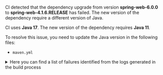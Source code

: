 CI detected that the dependency upgrade from version **spring-web-6.0.0** to **spring-web-4.1.6.RELEASE** has failed. 
The new version of the dependency require a different version of Java. 

CI uses **Java 17**. The new version of the dependency requires **Java 11**. 

To resolve this issue, you need to update the Java version in the following files: 
- `maven.yml`

<details>
<summary>Here you can find a list of failures identified from the logs generated in the build process</summary>

*    > [ERROR] /lti-launch/src/main/java/edu/ksu/lti/launch/controller/OauthController.java:[89,18] cannot find symbol<br>  symbol:   class ModelAttribute<br>  location: class edu.ksu.lti.launch.controller.OauthController 

*    > [ERROR] /lti-launch/src/main/java/edu/ksu/lti/launch/controller/LtiLaunchController.java:[11,47] cannot access org.springframework.web.bind.annotation.RequestMethod<br>[ERROR]   bad class file: /root/.m2/repository/org/springframework/spring-web/6.0.0/spring-web-6.0.0.jar(/org/springframework/web/bind/annotation/RequestMethod.class)<br>[ERROR]     class file has wrong version 61.0, should be 55.0<br>[ERROR]     Please remove or make sure it appears in the correct subdirectory of the classpath. 

*    > [ERROR] /lti-launch/src/main/java/edu/ksu/lti/launch/spring/config/LtiLaunchSecurityConfig.java:[9,52] cannot access org.springframework.beans.factory.annotation.Autowired<br>  bad class file: /root/.m2/repository/org/springframework/spring-beans/6.0.0/spring-beans-6.0.0.jar(/org/springframework/beans/factory/annotation/Autowired.class)<br>    class file has wrong version 61.0, should be 55.0<br>    Please remove or make sure it appears in the correct subdirectory of the classpath. 

*    > [ERROR] /lti-launch/src/main/java/edu/ksu/lti/launch/controller/OauthController.java:[89,18] cannot find symbol<br>[ERROR]   symbol:   class ModelAttribute<br>[ERROR]   location: class edu.ksu.lti.launch.controller.OauthController 

*    > [ERROR] /lti-launch/src/main/java/edu/ksu/lti/launch/controller/LtiLaunchController.java:[28,6] cannot find symbol<br>[ERROR]   symbol:   class Autowired<br>[ERROR]   location: class edu.ksu.lti.launch.controller.LtiLaunchController 

*    > [ERROR] /lti-launch/src/main/java/edu/ksu/lti/launch/oauth/LtiLaunch.java:[34,6] cannot find symbol<br>[ERROR]   symbol:   class Autowired<br>[ERROR]   location: class edu.ksu.lti.launch.oauth.LtiLaunch 

*    > [ERROR] /lti-launch/src/main/java/edu/ksu/lti/launch/controller/LtiLaunchController.java:[32,30] cannot find symbol<br>[ERROR]   symbol:   class ModelAttribute<br>[ERROR]   location: class edu.ksu.lti.launch.controller.LtiLaunchController 

*    > [ERROR] /lti-launch/src/main/java/edu/ksu/lti/launch/controller/OauthController.java:[18,47] cannot access org.springframework.web.bind.annotation.RequestMapping<br>[ERROR]   bad class file: /root/.m2/repository/org/springframework/spring-web/6.0.0/spring-web-6.0.0.jar(/org/springframework/web/bind/annotation/RequestMapping.class)<br>[ERROR]     class file has wrong version 61.0, should be 55.0<br>[ERROR]     Please remove or make sure it appears in the correct subdirectory of the classpath. 

*    > [ERROR] /lti-launch/src/main/java/edu/ksu/lti/launch/controller/LtiLaunchController.java:[31,6] cannot find symbol<br>  symbol:   class RequestMapping<br>  location: class edu.ksu.lti.launch.controller.LtiLaunchController 

*    > [ERROR] /lti-launch/src/main/java/edu/ksu/lti/launch/controller/OauthController.java:[90,18] cannot find symbol<br>  symbol:   class ModelAttribute<br>  location: class edu.ksu.lti.launch.controller.OauthController 

*    > [ERROR] /lti-launch/src/main/java/edu/ksu/lti/launch/spring/config/LtiLaunchSecurityConfig.java:[44,10] cannot find symbol<br>[ERROR]   symbol:   class Autowired<br>[ERROR]   location: class edu.ksu.lti.launch.spring.config.LtiLaunchSecurityConfig.LTISecurityConfigurerAdapter 

*    > [ERROR] /lti-launch/src/main/java/edu/ksu/lti/launch/spring/config/LtiLaunchSecurityConfig.java:[46,10] cannot find symbol<br>  symbol:   class Autowired<br>  location: class edu.ksu.lti.launch.spring.config.LtiLaunchSecurityConfig.LTISecurityConfigurerAdapter 

*    > [ERROR] /lti-launch/src/main/java/edu/ksu/lti/launch/controller/OauthController.java:[44,6] cannot find symbol<br>[ERROR]   symbol:   class Autowired<br>[ERROR]   location: class edu.ksu.lti.launch.controller.OauthController 

*    > [ERROR] /lti-launch/src/main/java/edu/ksu/lti/launch/service/LtiSessionService.java:[7,47] cannot access org.springframework.web.context.request.ServletRequestAttributes<br>[ERROR]   bad class file: /root/.m2/repository/org/springframework/spring-web/6.0.0/spring-web-6.0.0.jar(/org/springframework/web/context/request/ServletRequestAttributes.class)<br>[ERROR]     class file has wrong version 61.0, should be 55.0<br>[ERROR]     Please remove or make sure it appears in the correct subdirectory of the classpath. 

*    > [ERROR] /lti-launch/src/main/java/edu/ksu/lti/launch/spring/config/LtiLaunchSecurityConfig.java:[46,10] cannot find symbol<br>[ERROR]   symbol:   class Autowired<br>[ERROR]   location: class edu.ksu.lti.launch.spring.config.LtiLaunchSecurityConfig.LTISecurityConfigurerAdapter 

*    > [ERROR] /lti-launch/src/main/java/edu/ksu/lti/launch/controller/LtiLaunchController.java:[31,6] cannot find symbol<br>[ERROR]   symbol:   class RequestMapping<br>[ERROR]   location: class edu.ksu.lti.launch.controller.LtiLaunchController 

*    > [ERROR] /lti-launch/src/main/java/edu/ksu/lti/launch/controller/OauthController.java:[88,18] cannot find symbol<br>[ERROR]   symbol:   class ModelAttribute<br>[ERROR]   location: class edu.ksu.lti.launch.controller.OauthController 

*    > [ERROR] /lti-launch/src/main/java/edu/ksu/lti/launch/oauth/LtiLaunch.java:[32,6] cannot find symbol<br>[ERROR]   symbol:   class Autowired<br>[ERROR]   location: class edu.ksu.lti.launch.oauth.LtiLaunch 

*    > [ERROR] /lti-launch/src/main/java/edu/ksu/lti/launch/controller/OauthController.java:[85,6] cannot find symbol<br>[ERROR]   symbol:   class RequestMapping<br>[ERROR]   location: class edu.ksu.lti.launch.controller.OauthController 

*    > [ERROR] /lti-launch/src/main/java/edu/ksu/lti/launch/spring/config/LtiLaunchSecurityConfig.java:[42,6] cannot find symbol<br>  symbol:   class Order<br>  location: class edu.ksu.lti.launch.spring.config.LtiLaunchSecurityConfig 

*    > [ERROR] /lti-launch/src/main/java/edu/ksu/lti/launch/controller/OauthController.java:[51,6] cannot find symbol<br>[ERROR]   symbol:   class RequestMapping<br>[ERROR]   location: class edu.ksu.lti.launch.controller.OauthController 

*    > [ERROR] /lti-launch/src/main/java/edu/ksu/lti/launch/spring/config/LtiLaunchSecurityConfig.java:[12,43] cannot access org.springframework.core.annotation.Order<br>[ERROR]   bad class file: /root/.m2/repository/org/springframework/spring-core/6.0.0/spring-core-6.0.0.jar(/org/springframework/core/annotation/Order.class)<br>[ERROR]     class file has wrong version 61.0, should be 55.0<br>[ERROR]     Please remove or make sure it appears in the correct subdirectory of the classpath. 

*    > [ERROR] /lti-launch/src/main/java/edu/ksu/lti/launch/controller/LtiLaunchController.java:[28,6] cannot find symbol<br>  symbol:   class Autowired<br>  location: class edu.ksu.lti.launch.controller.LtiLaunchController 

*    > [ERROR] /lti-launch/src/main/java/edu/ksu/lti/launch/controller/OauthController.java:[17,47] cannot access org.springframework.web.bind.annotation.ModelAttribute<br>  bad class file: /root/.m2/repository/org/springframework/spring-web/6.0.0/spring-web-6.0.0.jar(/org/springframework/web/bind/annotation/ModelAttribute.class)<br>    class file has wrong version 61.0, should be 55.0<br>    Please remove or make sure it appears in the correct subdirectory of the classpath. 

*    > [ERROR] /lti-launch/src/main/java/edu/ksu/lti/launch/service/LtiSessionService.java:[6,47] cannot access org.springframework.web.context.request.RequestContextHolder<br>  bad class file: /root/.m2/repository/org/springframework/spring-web/6.0.0/spring-web-6.0.0.jar(/org/springframework/web/context/request/RequestContextHolder.class)<br>    class file has wrong version 61.0, should be 55.0<br>    Please remove or make sure it appears in the correct subdirectory of the classpath. 

*    > [ERROR] /lti-launch/src/main/java/edu/ksu/lti/launch/controller/OauthController.java:[88,18] cannot find symbol<br>  symbol:   class ModelAttribute<br>  location: class edu.ksu.lti.launch.controller.OauthController 

*    > [ERROR] /lti-launch/src/main/java/edu/ksu/lti/launch/controller/LtiLaunchController.java:[31,49] cannot find symbol<br>  symbol:   variable RequestMethod<br>  location: class edu.ksu.lti.launch.controller.LtiLaunchController 

*    > [ERROR] /lti-launch/src/main/java/edu/ksu/lti/launch/spring/config/LtiLaunchSecurityConfig.java:[42,6] cannot find symbol<br>[ERROR]   symbol:   class Order<br>[ERROR]   location: class edu.ksu.lti.launch.spring.config.LtiLaunchSecurityConfig 

*    > [ERROR] /lti-launch/src/main/java/edu/ksu/lti/launch/service/LtiSessionService.java:[6,47] cannot access org.springframework.web.context.request.RequestContextHolder<br>[ERROR]   bad class file: /root/.m2/repository/org/springframework/spring-web/6.0.0/spring-web-6.0.0.jar(/org/springframework/web/context/request/RequestContextHolder.class)<br>[ERROR]     class file has wrong version 61.0, should be 55.0<br>[ERROR]     Please remove or make sure it appears in the correct subdirectory of the classpath. 

*    > [ERROR] /lti-launch/src/main/java/edu/ksu/lti/launch/oauth/LtiConsumerDetailsService.java:[28,6] cannot find symbol<br>  symbol:   class Autowired<br>  location: class edu.ksu.lti.launch.oauth.LtiConsumerDetailsService 

*    > [ERROR] /lti-launch/src/main/java/edu/ksu/lti/launch/controller/OauthController.java:[51,6] cannot find symbol<br>  symbol:   class RequestMapping<br>  location: class edu.ksu.lti.launch.controller.OauthController 

*    > [ERROR] /lti-launch/src/main/java/edu/ksu/lti/launch/oauth/LtiLaunch.java:[30,6] cannot find symbol<br>[ERROR]   symbol:   class Autowired<br>[ERROR]   location: class edu.ksu.lti.launch.oauth.LtiLaunch 

*    > [ERROR] /lti-launch/src/main/java/edu/ksu/lti/launch/controller/OauthController.java:[18,47] cannot access org.springframework.web.bind.annotation.RequestMapping<br>  bad class file: /root/.m2/repository/org/springframework/spring-web/6.0.0/spring-web-6.0.0.jar(/org/springframework/web/bind/annotation/RequestMapping.class)<br>    class file has wrong version 61.0, should be 55.0<br>    Please remove or make sure it appears in the correct subdirectory of the classpath. 

*    > [ERROR] /lti-launch/src/main/java/edu/ksu/lti/launch/oauth/LtiLaunch.java:[32,6] cannot find symbol<br>  symbol:   class Autowired<br>  location: class edu.ksu.lti.launch.oauth.LtiLaunch 

*    > [ERROR] /lti-launch/src/main/java/edu/ksu/lti/launch/controller/LtiLaunchController.java:[31,49] cannot find symbol<br>[ERROR]   symbol:   variable RequestMethod<br>[ERROR]   location: class edu.ksu.lti.launch.controller.LtiLaunchController 

*    > [ERROR] /lti-launch/src/main/java/edu/ksu/lti/launch/spring/config/LtiLaunchSecurityConfig.java:[9,52] cannot access org.springframework.beans.factory.annotation.Autowired<br>[ERROR]   bad class file: /root/.m2/repository/org/springframework/spring-beans/6.0.0/spring-beans-6.0.0.jar(/org/springframework/beans/factory/annotation/Autowired.class)<br>[ERROR]     class file has wrong version 61.0, should be 55.0<br>[ERROR]     Please remove or make sure it appears in the correct subdirectory of the classpath. 

*    > [ERROR] /lti-launch/src/main/java/edu/ksu/lti/launch/controller/LtiLaunchController.java:[32,30] cannot find symbol<br>  symbol:   class ModelAttribute<br>  location: class edu.ksu.lti.launch.controller.LtiLaunchController 

*    > [ERROR] /lti-launch/src/main/java/edu/ksu/lti/launch/oauth/LtiLaunch.java:[30,6] cannot find symbol<br>  symbol:   class Autowired<br>  location: class edu.ksu.lti.launch.oauth.LtiLaunch 

*    > [ERROR] /lti-launch/src/main/java/edu/ksu/lti/launch/security/CanvasInstanceChecker.java:[25,6] cannot find symbol<br>  symbol:   class Autowired<br>  location: class edu.ksu.lti.launch.security.CanvasInstanceChecker 

*    > [ERROR] /lti-launch/src/main/java/edu/ksu/lti/launch/spring/config/LtiLaunchSecurityConfig.java:[51,10] cannot find symbol<br>[ERROR]   symbol:   class Autowired<br>[ERROR]   location: class edu.ksu.lti.launch.spring.config.LtiLaunchSecurityConfig.LTISecurityConfigurerAdapter 

*    > [ERROR] /lti-launch/src/main/java/edu/ksu/lti/launch/security/CanvasInstanceChecker.java:[25,6] cannot find symbol<br>[ERROR]   symbol:   class Autowired<br>[ERROR]   location: class edu.ksu.lti.launch.security.CanvasInstanceChecker 

*    > [ERROR] /lti-launch/src/main/java/edu/ksu/lti/launch/controller/OauthController.java:[85,6] cannot find symbol<br>  symbol:   class RequestMapping<br>  location: class edu.ksu.lti.launch.controller.OauthController 

*    > [ERROR] /lti-launch/src/main/java/edu/ksu/lti/launch/controller/OauthController.java:[17,47] cannot access org.springframework.web.bind.annotation.ModelAttribute<br>[ERROR]   bad class file: /root/.m2/repository/org/springframework/spring-web/6.0.0/spring-web-6.0.0.jar(/org/springframework/web/bind/annotation/ModelAttribute.class)<br>[ERROR]     class file has wrong version 61.0, should be 55.0<br>[ERROR]     Please remove or make sure it appears in the correct subdirectory of the classpath. 

*    > [ERROR] /lti-launch/src/main/java/edu/ksu/lti/launch/spring/config/LtiLaunchSecurityConfig.java:[44,10] cannot find symbol<br>  symbol:   class Autowired<br>  location: class edu.ksu.lti.launch.spring.config.LtiLaunchSecurityConfig.LTISecurityConfigurerAdapter 

*    > [ERROR] /lti-launch/src/main/java/edu/ksu/lti/launch/spring/config/LtiLaunchSecurityConfig.java:[12,43] cannot access org.springframework.core.annotation.Order<br>  bad class file: /root/.m2/repository/org/springframework/spring-core/6.0.0/spring-core-6.0.0.jar(/org/springframework/core/annotation/Order.class)<br>    class file has wrong version 61.0, should be 55.0<br>    Please remove or make sure it appears in the correct subdirectory of the classpath. 

*    > [ERROR] /lti-launch/src/main/java/edu/ksu/lti/launch/oauth/LtiLaunch.java:[36,6] cannot find symbol<br>[ERROR]   symbol:   class Autowired<br>[ERROR]   location: class edu.ksu.lti.launch.oauth.LtiLaunch 

*    > [ERROR] /lti-launch/src/main/java/edu/ksu/lti/launch/spring/config/LtiLaunchSecurityConfig.java:[51,10] cannot find symbol<br>  symbol:   class Autowired<br>  location: class edu.ksu.lti.launch.spring.config.LtiLaunchSecurityConfig.LTISecurityConfigurerAdapter 

*    > [ERROR] /lti-launch/src/main/java/edu/ksu/lti/launch/oauth/LtiLaunch.java:[36,6] cannot find symbol<br>  symbol:   class Autowired<br>  location: class edu.ksu.lti.launch.oauth.LtiLaunch 

*    > [ERROR] /lti-launch/src/main/java/edu/ksu/lti/launch/spring/config/LtiLaunchSecurityConfig.java:[48,10] cannot find symbol<br>[ERROR]   symbol:   class Autowired<br>[ERROR]   location: class edu.ksu.lti.launch.spring.config.LtiLaunchSecurityConfig.LTISecurityConfigurerAdapter 

*    > [ERROR] /lti-launch/src/main/java/edu/ksu/lti/launch/controller/OauthController.java:[90,18] cannot find symbol<br>[ERROR]   symbol:   class ModelAttribute<br>[ERROR]   location: class edu.ksu.lti.launch.controller.OauthController 

*    > [ERROR] /lti-launch/src/main/java/edu/ksu/lti/launch/controller/OauthController.java:[44,6] cannot find symbol<br>  symbol:   class Autowired<br>  location: class edu.ksu.lti.launch.controller.OauthController 

*    > [ERROR] /lti-launch/src/main/java/edu/ksu/lti/launch/controller/LtiLaunchController.java:[11,47] cannot access org.springframework.web.bind.annotation.RequestMethod<br>  bad class file: /root/.m2/repository/org/springframework/spring-web/6.0.0/spring-web-6.0.0.jar(/org/springframework/web/bind/annotation/RequestMethod.class)<br>    class file has wrong version 61.0, should be 55.0<br>    Please remove or make sure it appears in the correct subdirectory of the classpath. 

*    > [ERROR] /lti-launch/src/main/java/edu/ksu/lti/launch/oauth/LtiLaunch.java:[34,6] cannot find symbol<br>  symbol:   class Autowired<br>  location: class edu.ksu.lti.launch.oauth.LtiLaunch 

*    > [ERROR] /lti-launch/src/main/java/edu/ksu/lti/launch/oauth/LtiConsumerDetailsService.java:[28,6] cannot find symbol<br>[ERROR]   symbol:   class Autowired<br>[ERROR]   location: class edu.ksu.lti.launch.oauth.LtiConsumerDetailsService 

*    > [ERROR] /lti-launch/src/main/java/edu/ksu/lti/launch/service/LtiSessionService.java:[7,47] cannot access org.springframework.web.context.request.ServletRequestAttributes<br>  bad class file: /root/.m2/repository/org/springframework/spring-web/6.0.0/spring-web-6.0.0.jar(/org/springframework/web/context/request/ServletRequestAttributes.class)<br>    class file has wrong version 61.0, should be 55.0<br>    Please remove or make sure it appears in the correct subdirectory of the classpath. 

*    > [ERROR] /lti-launch/src/main/java/edu/ksu/lti/launch/spring/config/LtiLaunchSecurityConfig.java:[48,10] cannot find symbol<br>  symbol:   class Autowired<br>  location: class edu.ksu.lti.launch.spring.config.LtiLaunchSecurityConfig.LTISecurityConfigurerAdapter 

</details>
